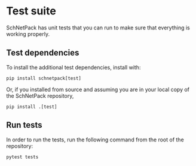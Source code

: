 # Test suite

SchNetPack has unit tests that you can run to make sure that everything is working properly.

## Test dependencies
To install the additional test dependencies, install with:
```
pip install schnetpack[test]
```

Or, if you installed from source and assuming you are in your local copy of the SchNetPack repository,
```
pip install .[test]
```

## Run tests
In order to run the tests, run the following command from the root of the repository:
```
pytest tests
```
